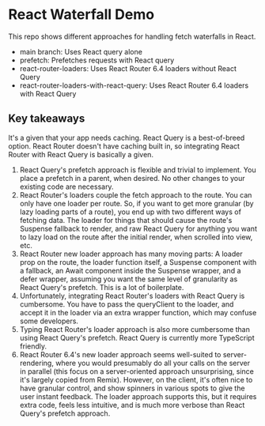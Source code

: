 # React Waterfall Demo

This repo shows different approaches for handling fetch waterfalls in React.

- main branch: Uses React query alone
- prefetch: Prefetches requests with React query
- react-router-loaders: Uses React Router 6.4 loaders without React Query
- react-router-loaders-with-react-query: Uses React Router 6.4 loaders with React Query

## Key takeaways

It's a given that your app needs caching. React Query is a best-of-breed option. React Router doesn't have caching built in, so integrating React Router with React Query is basically a given.

1. React Query's prefetch approach is flexible and trivial to implement. You place a prefetch in a parent, when desired. No other changes to your existing code are necessary.
2. React Router's loaders couple the fetch approach to the route. You can only have one loader per route. So, if you want to get more granular (by lazy loading parts of a route), you end up with two different ways of fetching data. The loader for things that should cause the route's Suspense fallback to render, and raw React Query for anything you want to lazy load on the route after the initial render, when scrolled into view, etc.
3. React Router new loader approach has many moving parts: A loader prop on the route, the loader function itself, a Suspense component with a fallback, an Await component inside the Suspense wrapper, and a defer wrapper, assuming you want the same level of granularity as React Query's prefetch. This is a lot of boilerplate.
4. Unfortunately, integrating React Router's loaders with React Query is cumbersome. You have to pass the queryClient to the loader, and accept it in the loader via an extra wrapper function, which may confuse some developers.
5. Typing React Router's loader approach is also more cumbersome than using React Query's prefetch. React Query is currently more TypeScript friendly.
6. React Router 6.4's new loader approach seems well-suited to server-rendering, where you would presumably do all your calls on the server in parallel (this focus on a server-oriented approach unsurprising, since it's largely copied from Remix). However, on the client, it's often nice to have granular control, and show spinners in various spots to give the user instant feedback. The loader approach supports this, but it requires extra code, feels less intuitive, and is much more verbose than React Query's prefetch approach.
